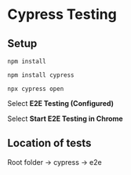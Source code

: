 # Cypress Testing

## Setup
`npm install`

`npm install cypress`

`npx cypress open`

Select **E2E Testing (Configured)**

Select **Start E2E Testing in Chrome**

## Location of tests
Root folder -> cypress -> e2e
